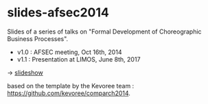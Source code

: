 # slides-afsec2014

Slides of a series of talks on "Formal Development of Choreographic Business Processes".

- v1.0 : AFSEC meeting, Oct 16th, 2014
- v1.1 : Presentation at LIMOS, June 8th, 2017

&rightarrow; [slideshow](https://pascalpoizat.github.io/slides-afsec2014)

based on the template by the Kevoree team : https://github.com/kevoree/comparch2014.
